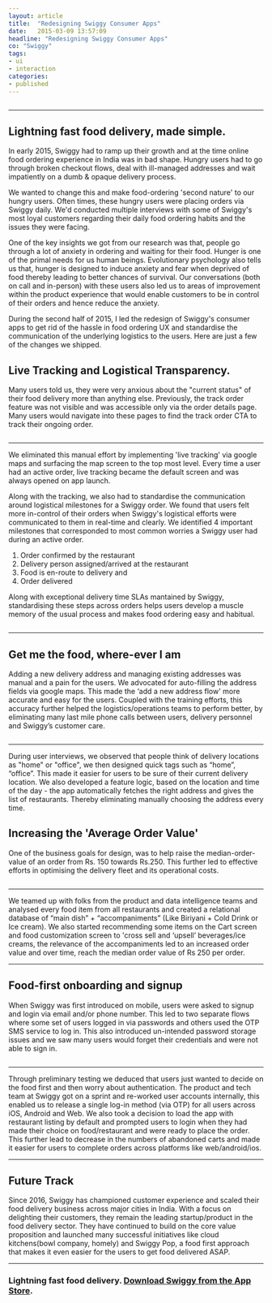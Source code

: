 ```yaml
---
layout: article
title:  "Redesigning Swiggy Consumer Apps"
date:   2015-03-09 13:57:09
headline: "Redesigning Swiggy Consumer Apps"
co: "Swiggy"
tags:
- ui
- interaction
categories:
- published
---
```

<figure>
<img class="lazy" data-original="{{edchao.github.io}}/assets/img_swiggy_cover.jpg" />
</figure>

<!--more-->
---

## Lightning fast food delivery, made simple.


In early 2015, Swiggy had to ramp up their growth and at the time online food ordering experience in India was in bad shape. Hungry users had to go through broken checkout flows, deal with ill-managed addresses and wait impatiently on a dumb & opaque delivery process.

We wanted to change this and make food-ordering 'second nature' to our hungry users. Often times, these hungry users were placing orders via Swiggy daily. We'd conducted multiple interviews with some of Swiggy's most loyal customers regarding their daily food ordering habits and the issues they were facing. 

One of the key insights we got from our research was that, people go through a lot of anxiety in ordering and waiting for their food. Hunger is one of the primal needs for us human beings. Evolutionary psychology also tells us that, hunger is designed to induce anxiety and fear when deprived of food thereby leading to better chances of survival. Our conversations (both on call and in-person) with these users also led us to areas of improvement within the product experience that would enable customers to be in control of their orders and hence reduce the anxiety. 

During the second half of 2015, I led the redesign of Swiggy's consumer apps to get rid of the hassle in food ordering UX and standardise the communication of the underlying logistics to the users. Here are just a few of the changes we shipped.  


## Live Tracking and Logistical Transparency.


Many users told us, they were very anxious about the "current status" of their food delivery more than anything else. Previously, the track order feature was not visible and was accessible only via the order details page. Many users would navigate into these pages to find the track order CTA to track their ongoing order.


<figure>
<img class="lazy" data-original="{{edchao.github.io}}/assets/img_swiggy_tracking.jpg" />
</figure>

---

We eliminated this manual effort by implementing 'live tracking' via google maps and surfacing the map screen to the top most level. Every time a user had an active order, live tracking became the default screen and was always opened on app launch.

Along with the tracking, we also had to standardise the communication around logistical milestones for a Swiggy order. We found that users felt more in-control of their orders when Swiggy's logistical efforts were communicated to them in real-time and clearly. We identified 4 important milestones that corresponded to most common worries a Swiggy user had during an active order.

1. Order confirmed by the restaurant
2. Delivery person assigned/arrived at the restaurant
3. Food is en-route to delivery and
4. Order delivered

Along with exceptional delivery time SLAs mantained by Swiggy, standardising these steps across orders helps users develop a muscle memory of the usual process and makes food ordering easy and habitual.

<figure>
<img class="lazy" data-original="{{edchao.github.io}}/assets/img_swiggy_stages.jpg" />
</figure>

---



## Get me the food, where-ever I am

Adding a new delivery address and managing existing addresses was manual and a pain for the users. We advocated for auto-filling the address fields via google maps. This made the ‘add a new address flow' more accurate and easy for the users. Coupled with the training efforts, this accuracy further helped the logistics/operations teams to perform better, by eliminating many last mile phone calls between users, delivery personnel and Swiggy’s customer care.


<figure>
<img class="lazy" data-original="{{edchao.github.io}}/assets/img_swiggy_address.jpg" />
</figure>

---

During user interviews, we observed that people think of delivery locations as "home" or "office", we then designed quick tags such as “home”, “office”. This made it easier for users to be sure of their current delivery location. We also developed a feature logic, based on the location and time of the day - the app automatically fetches the right address and gives the list of restaurants. Thereby eliminating manually choosing the address every time.


## Increasing the 'Average Order Value'

One of the business goals for design, was to help raise the median-order-value of an order from Rs. 150 towards Rs.250. This further led to effective efforts in optimising the delivery fleet and its operational costs. 

<figure>
<img class="lazy" data-original="{{edchao.github.io}}/assets/img_swiggy_cross_sell.gif" />
</figure>

---

We teamed up with folks from the product and data intelligence teams and analysed every food item from all restaurants and created a relational database of “main dish” + “accompaniments” (Like Biriyani + Cold Drink or Ice cream). We also started recommending some items on the Cart screen and food customization screen to 'cross sell and ‘upsell’ beverages/ice creams, the relevance of the accompaniments led to an increased order value and over time, reach the median order value of Rs 250 per order.

---


## Food-first onboarding and signup

When Swiggy was first introduced on mobile, users were asked to signup and login via email and/or phone number. This led to two separate flows where some set of users logged in via passwords and others used the OTP SMS service to log in. This also introduced un-intended password storage issues and we saw many users would forget their credentials and were not able to sign in.

<figure>
<img class="lazy" data-original="{{edchao.github.io}}/assets/img_swiggy_onboarding.jpg" />
</figure>

---



Through preliminary testing we deduced that users just wanted to decide on the food first and then worry about authentication. The product and tech team at Swiggy got on a sprint and re-worked user accounts internally, this enabled us to release a single log-in method (via OTP) for all users across iOS, Android and Web. We also took a decision to load the app with restaurant listing by default and prompted users to login when they had made their choice on food/restaurant and were ready to place the order. This further lead to decrease in the numbers of abandoned carts and made it easier for users to complete orders across platforms like web/android/ios.

---
## Future Track

Since 2016, Swiggy has championed customer experience and scaled their food delivery business across major cities in India. With a focus on delighting their customers, they remain the leading startup/product in the food delivery sector. They have continued to build on the core value proposition and launched many successful initiatives like cloud kitchens(bowl company, homely) and Swiggy Pop, a food first approach that makes it even easier for the users to get food delivered ASAP.

---

### Lightning fast food delivery. <a href="https://itunes.apple.com/in/app/swiggy-food-order-delivery/id989540920?mt=8">Download Swiggy from the App Store</a>.
